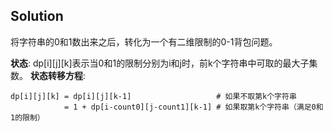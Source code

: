 ## Solution

将字符串的0和1数出来之后，转化为一个有二维限制的0-1背包问题。

**状态**: dp[i][j][k]表示当0和1的限制分别为i和j时，前k个字符串中可取的最大子集数。
**状态转移方程**:
```
dp[i][j][k] = dp[i][j][k-1]                   # 如果不取第k个字符串
            = 1 + dp[i-count0][j-count1][k-1] # 如果取第k个字符串（满足0和1的限制）
```
